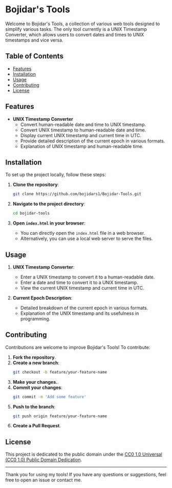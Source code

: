 # Bojidar's Tools

Welcome to Bojidar's Tools, a collection of various web tools designed to simplify various tasks. The only tool currently is a UNIX Timestamp Converter, which allows users to convert dates and times to UNIX timestamps and vice versa.

## Table of Contents

- [Features](#features)
- [Installation](#installation)
- [Usage](#usage)
- [Contributing](#contributing)
- [License](#license)

## Features

- **UNIX Timestamp Converter**
  - Convert human-readable date and time to UNIX timestamp.
  - Convert UNIX timestamp to human-readable date and time.
  - Display current UNIX timestamp and current time in UTC.
  - Provide detailed description of the current epoch in various formats.
  - Explanation of UNIX timestamp and human-readable time.

## Installation

To set up the project locally, follow these steps:

1. **Clone the repository**:
    ```bash
    git clone https://github.com/bojidars1/Bojidar-Tools.git
    ```

2. **Navigate to the project directory**:
    ```bash
    cd bojidar-tools
    ```

3. **Open `index.html` in your browser**:
    - You can directly open the `index.html` file in a web browser.
    - Alternatively, you can use a local web server to serve the files.

## Usage

1. **UNIX Timestamp Converter**:
    - Enter a UNIX timestamp to convert it to a human-readable date.
    - Enter a date and time to convert it to a UNIX timestamp.
    - View the current UNIX timestamp and current time in UTC.

2. **Current Epoch Description**:
    - Detailed breakdown of the current epoch in various formats.
    - Explanation of the UNIX timestamp and its usefulness in programming.

## Contributing

Contributions are welcome to improve Bojidar's Tools! To contribute:

1. **Fork the repository**.
2. **Create a new branch**:
    ```bash
    git checkout -b feature/your-feature-name
    ```
3. **Make your changes.**.
4. **Commit your changes**:
    ```bash
    git commit -m 'Add some feature'
    ```
5. **Push to the branch**:
    ```bash
    git push origin feature/your-feature-name
    ```
6. **Create a Pull Request**.

## License

This project is dedicated to the public domain under the [CC0 1.0 Universal (CC0 1.0) Public Domain Dedication](https://creativecommons.org/publicdomain/zero/1.0/).

---

Thank you for using my tools! If you have any questions or suggestions, feel free to open an issue or contact me.
